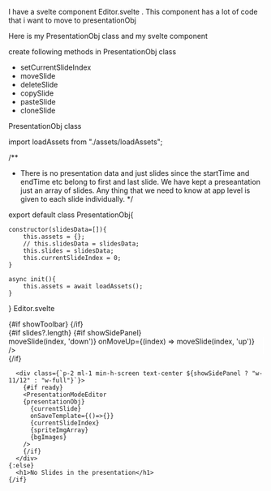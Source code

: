 I have a svelte component Editor.svelte .
This component has a lot of code that i want to move to presentationObj 

Here is my PresentationObj class and my svelte component

create following methods in  PresentationObj class

 - setCurrentSlideIndex
 - moveSlide
 - deleteSlide
 - copySlide
 - pasteSlide
 - cloneSlide

PresentationObj class

import loadAssets from "./assets/loadAssets";

/**
 * There is no presentation data and just slides since the startTime and endTime etc belong to first and last slide. We have kept a preseantation just an array of slides. Any thing that we need to know at app level is given to each slide individually.
 */

export default class PresentationObj{

    constructor(slidesData=[]){
        this.assets = {};
        // this.slidesData = slidesData;
        this.slides = slidesData;
        this.currentSlideIndex = 0;
    }

    async init(){
        this.assets = await loadAssets();
    }




}
 Editor.svelte
 <script>
 import { onMount } from 'svelte';
  import Toolbar from './toolbar/Toolbar.svelte';
  import PresentationModeEditor from "./PresentationModeEditor.svelte";
  import LeftPanel from './LeftPanel.svelte';
  import loadAssets from "../code/assets/loadAssets";
  import getPresentationObj from "../code/getNewPresentation";

  ////////////////////====Slides Registration///////
  //--very important -- will break the library
  import registerSlideTypes from "../slideRegistery/registerSlideTypes";
  import getNewSlide from '../getNewSlide/getNewSlide';
  registerSlideTypes();
////////////////////////////////////////////////////////////

  // Props
  
  export let slides;
  export let isBlob = false;
  export let showToolbar = true;
  export let audioData = '';
  /////////////////////////////
  let spriteImgArray  = []; 
  let bgImages  = []; 
  let ready = false;
  // Local state
  let currentSlideIndex = 0;
  let currentSlide = slides[0] || null;
  let showSidePanel = false;
  let show = false;
  let clipboardSlide = null; // For copy/paste functionality

  // Reactive statement to keep currentSlide in sync
  $: currentSlide = slides[currentSlideIndex];

  function setCurrentSlideIndex(index) {
    currentSlideIndex = index;
  }

  function addNew(slideType) {
    const startTime = slides.length ? slides[slides.length - 1].endTime : 0;
    const newSlide = {
      ...getNewSlide(slideType),
      startTime,
      endTime: startTime + 10
    };
    
    slides = [...slides, newSlide];
    setCurrentSlideIndex(slides.length - 1);
    show = false;
  }

  function moveSlide(index, direction) {
    const newIndex = direction === 'up' ? index - 1 : index + 1;
    if (newIndex < 0 || newIndex >= slides.length) return;

    const newSlides = [...slides];
    [newSlides[index], newSlides[newIndex]] = [newSlides[newIndex], newSlides[index]];
    [newSlides[index].startTime, newSlides[newIndex].startTime] = 
      [newSlides[newIndex].startTime, newSlides[index].startTime];
    [newSlides[index].endTime, newSlides[newIndex].endTime] = 
      [newSlides[newIndex].endTime, newSlides[index].endTime];

    slides = newSlides;
    setCurrentSlideIndex(direction === 'up' ? index - 1 : index + 1);
  }

  function deleteSlide() {
    if (slides.length <= 1) {
      slides = [];
      currentSlideIndex = 0;
      return;
    }
    slides = slides.filter((_, i) => i !== currentSlideIndex);
    currentSlideIndex = Math.min(currentSlideIndex, slides.length - 1);
  }
  function copySlide() {
  if (currentSlide) {
    localStorage.setItem('copiedSlide', JSON.stringify(currentSlide));
  }
}

function pasteSlide() {
  const savedSlide = localStorage.getItem('copiedSlide');
  if (savedSlide) {
    const clipboardSlide = JSON.parse(savedSlide);
    const startTime = slides.length ? slides[slides.length - 1].endTime : 0;
    const pastedSlide = {
      ...clipboardSlide,
      startTime,
      endTime: startTime + 10
    };
    slides = [...slides, pastedSlide];
    setCurrentSlideIndex(slides.length - 1);
  }
}

  function cloneSlide() {
    if (currentSlide) {
      const startTime = slides.length ? slides[slides.length - 1].endTime : 0;
      // const clonedSlide = {
      //   ...currentSlide,
      //   startTime,
      //   endTime: startTime + 10
      // };
      let clonedSlide = JSON.parse(JSON.stringify(currentSlide));
      // clonedSlide.endTime = 
      slides = [...slides, clonedSlide];
      setCurrentSlideIndex(slides.length - 1);
    }
  }

  function newPresentation() {
    slides = [NewPresentation];
    currentSlideIndex = 0;
    currentSlide = slides[0];
  }

let presentationObj;
onMount(async()=>{

  ({ bgImages, spriteImgArray } = await loadAssets());
  presentationObj = await getPresentationObj(slides);
// console.log ("presentationObj:" ,presentationObj);
ready = true;
}) ; 
</script>

<div class="bg-gray-800 overflow-x-auto w-full text-white min-h-screen">
  {#if showToolbar}
    <Toolbar
      bind:slides
      bind:show
      bind:showSidePanel
      {currentSlideIndex}
      {addNew}
      {deleteSlide}
      {copySlide}
      {pasteSlide}
      {cloneSlide}
      soundFile={audioData}
      {isBlob}
      {setCurrentSlideIndex}
      {newPresentation}
    />
  {/if}

  <div class="flex justify-start w-full">
    {#if slides?.length}
      {#if showSidePanel}
        <div
          class="flex flex-col w-1/12 bg-gray-600 p-1"
          style="border-right: 2px solid white;"
        >
          <LeftPanel
            bind:slides={slides}
            {setCurrentSlideIndex}
            {currentSlideIndex}
            onSelect={setCurrentSlideIndex}
            onMoveDown={(index) => moveSlide(index, 'down')}
            onMoveUp={(index) => moveSlide(index, 'up')}
          />
        </div>
      {/if}

<!-- from this point onwards we use just 1 slide. Before this point we have all the slides but here we just need 1 slide at a time to edit -->

      <div class={`p-2 ml-1 min-h-screen text-center ${showSidePanel ? "w-11/12" : "w-full"}`}>
        {#if ready}
        <PresentationModeEditor
        {presentationObj}
          {currentSlide}
          onSaveTemplate={()=>{}}
          {currentSlideIndex}
          {spriteImgArray}
          {bgImages}
        />
        {/if}
      </div>
    {:else}
      <h1>No Slides in the presentation</h1>
    {/if}
  </div>
</div>